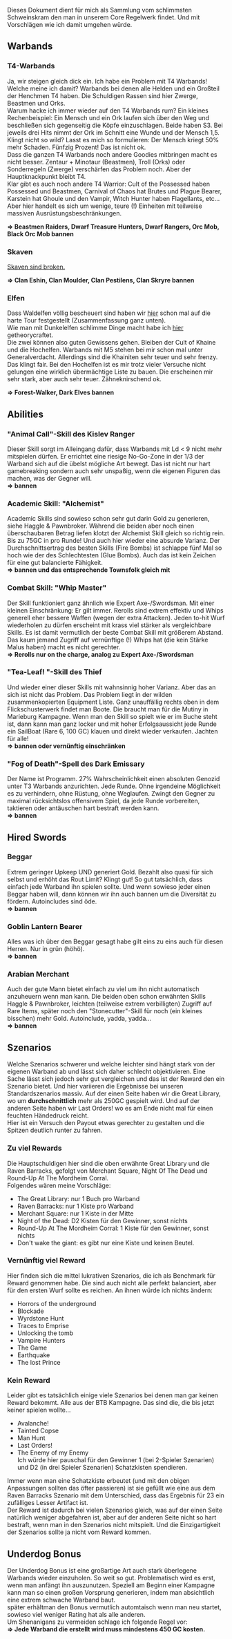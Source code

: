 Dieses Dokument dient für mich als Sammlung vom schlimmsten Schweinskram den man in unserem Core Regelwerk findet. Und mit Vorschlägen wie ich damit umgehen würde.

## Warbands  
### T4-Warbands  
Ja, wir steigen gleich dick ein. Ich habe ein Problem mit T4 Warbands! Welche meine ich damit? Warbands bei denen alle Helden und ein Großteil der Henchmen T4 haben. Die Schuldigen Rassen sind hier Zwerge, Beastmen und Orks.  
Warum hacke ich immer wieder auf den T4 Warbands rum? Ein kleines Rechenbeispiel: Ein Mensch und ein Ork laufen sich über den Weg und beschließen sich gegenseitig die Köpfe einzuschlagen. Beide haben S3. Bei jeweils drei Hits nimmt der Ork im Schnitt eine Wunde und der Mensch 1,5. Klingt nicht so wild? Lasst es mich so formulieren: Der Mensch kriegt 50% mehr Schaden. Fünfzig Prozent! Das ist nicht ok.  
Dass die ganzen T4 Warbands noch andere Goodies mitbringen macht es nicht besser. Zentaur + Minotaur (Beastmen), Troll (Orks) oder Sonderregeln (Zwerge) verschärfen das Problem noch. Aber der Hauptknackpunkt bleibt T4.  
Klar gibt es auch noch andere T4 Warrior: Cult of the Possessed haben Possessed und Beastmen, Carnival of Chaos hat Brutes und Plague Bearer, Karstein hat Ghoule und den Vampir, Witch Hunter haben Flagellants, etc… Aber hier handelt es sich um wenige, teure (!) Einheiten mit teilweise massiven Ausrüstungsbeschränkungen. 

**=> Beastmen Raiders, Dwarf Treasure Hunters, Dwarf Rangers, Orc Mob, Black Orc Mob bannen**  

### Skaven  
[Skaven sind broken.]( https://github.com/Labernator/Mordheim/blob/master/Players/Stefan/Diary.md#eines-tages-wird-es-passieren)

**=> Clan Eshin, Clan Moulder, Clan Pestilens, Clan Skryre bannen**  

### Elfen  
Dass Waldelfen völlig bescheuert sind haben wir [hier]( https://github.com/Labernator/Mordheim/blob/master/Players/Stefan/Archiv/Forest-Walkers.md) schon mal auf die harte Tour festgestellt (Zusammenfassung ganz unten).  
Wie man mit Dunkelelfen schlimme Dinge macht habe ich [hier]( https://github.com/Labernator/Mordheim/blob/master/Players/Stefan/Theorycrafting%20-%20Overpowered/Dark%20Elves.md) getheorycraftet.  
Die zwei können also guten Gewissens gehen. Bleiben der Cult of Khaine und die Hochelfen. Warbands mit M5 stehen bei mir schon mal unter Generalverdacht. Allerdings sind die Khainiten sehr teuer und sehr frenzy. Das klingt fair. Bei den Hochelfen ist es mir trotz vieler Versuche nicht gelungen eine wirklich übermächtige Liste zu bauen. Die erscheinen mir sehr stark, aber auch sehr teuer. Zähneknirschend ok.

**=> Forest-Walker, Dark Elves bannen**  

## Abilities  
### "Animal Call"-Skill des Kislev Ranger  
Dieser Skill sorgt im Alleingang dafür, dass Warbands mit Ld < 9 nicht mehr mitspielen dürfen. Er errichtet eine riesige No-Go-Zone in der 1/3 der Warband sich auf die übelst mögliche Art bewegt. Das ist nicht nur hart gamebreaking sondern auch sehr unspaßig, wenn die eigenen Figuren das machen, was der Gegner will.  
**=> bannen**  

### Academic Skill: "Alchemist"  
Academic Skills sind sowieso schon sehr gut darin Gold zu generieren, siehe Haggle & Pawnbroker. Während die beiden aber noch einen überschaubaren Betrag liefen klotzt der Alchemist Skill gleich so richtig rein. Bis zu 75GC in pro Runde! Und auch hier wieder eine absurde Varianz. Der Durchschnittsertrag des besten Skills (Fire Bombs) ist schlappe fünf Mal so hoch wie der des Schlechtesten (Glue Bombs). Auch das ist kein Zeichen für eine gut balancierte Fähigkeit.  
**=> bannen und das entsprechende Townsfolk gleich mit**  

### Combat Skill: "Whip Master"  
Der Skill funktioniert ganz ähnlich wie Expert Axe-/Swordsman. Mit einer kleinen Einschränkung: Er gilt immer. Rerolls sind extrem effektiv und Whips generell eher bessere Waffen (wegen der extra Attacken). Jeden to-hit Wurf wiederholen zu dürfen erscheint mit krass viel stärker als vergleichbare Skills. Es ist damit vermutlich der beste Combat Skill mit größerem Abstand. Das kaum jemand Zugriff auf vernünftige (!) Whips hat (die kein Stärke Malus haben) macht es nicht gerechter.  
**=> Rerolls nur on the charge, analog zu Expert Axe-/Swordsman**  

### "Tea-Leaf! "-Skill des Thief  
Und wieder einer dieser Skills mit wahnsinnig hoher Varianz. Aber das an sich ist nicht das Problem. Das Problem liegt in der wilden zusammenkopierten Equipment Liste. Ganz unauffällig rechts oben in dem Flickschusterwerk findet man Boote. Die braucht man für die Mutiny in Marieburg Kampagne. Wenn man den Skill so spielt wie er im Buche steht ist, dann kann man ganz locker und mit hoher Erfolgsaussicht jede Runde ein SailBoat (Rare 6, 100 GC) klauen und direkt wieder verkaufen. Jachten für alle!  
**=> bannen oder vernünftig einschränken**  

### "Fog of Death"-Spell des Dark Emissary  
Der Name ist Programm. 27% Wahrscheinlichkeit einen absoluten Genozid unter T3 Warbands anzurichten. Jede Runde. Ohne irgendeine Möglichkeit es zu verhindern, ohne Rüstung, ohne Weglaufen. Zwingt den Gegner zu maximal rücksichtslos offensivem Spiel, da jede Runde vorbereiten, taktieren oder antäuschen hart bestraft werden kann.  
**=> bannen**  

## Hired Swords  
### Beggar  
Extrem geringer Upkeep UND generiert Gold. Bezahlt also quasi für sich selbst und erhöht das Rout Limit? Klingt gut! So gut tatsächlich, dass einfach jede Warband ihn spielen sollte. Und wenn sowieso jeder einen Beggar haben will, dann können wir ihn auch bannen um die Diversität zu fördern. Autoincludes sind öde.  
**=> bannen**  

### Goblin Lantern Bearer  
Alles was ich über den Beggar gesagt habe gilt eins zu eins auch für diesen Herren. Nur in grün (höhö).   
**=> bannen**  

### Arabian Merchant  
Auch der gute Mann bietet einfach zu viel um ihn nicht automatisch anzuheuern wenn man kann. Die beiden oben schon erwähnten Skills Haggle & Pawnbroker, leichten (teilweise extrem verbilligten) Zugriff auf Rare Items, später noch den "Stonecutter"-Skill für noch (ein kleines bisschen) mehr Gold. Autoinclude, yadda, yadda…   
**=> bannen**  

## Szenarios  
Welche Szenarios schwerer und welche leichter sind hängt stark von der eigenen Warband ab und lässt sich daher schlecht objektivieren. Eine Sache lässt sich jedoch sehr gut vergleichen und das ist der Reward den ein Szenario bietet. Und hier variieren die Ergebnisse bei unseren Standardszenarios massiv. Auf der einen Seite haben wir die Great Library, wo um **durchschnittlich** mehr als 250GC gespielt wird. Und auf der anderen Seite haben wir Last Orders! wo es am Ende nicht mal für einen feuchten Händedruck reicht.  
Hier ist ein Versuch den Payout etwas gerechter zu gestalten und die Spitzen deutlich runter zu fahren.

### Zu viel Rewards  
Die Hauptschuldigen hier sind die oben erwähnte Great Library und die Raven Barracks, gefolgt von Merchant Square, Night Of The Dead und Round-Up At The Mordheim Corral.  
Folgendes wären meine Vorschläge:  
* The Great Library: nur 1 Buch pro Warband  
* Raven Barracks: nur 1 Kiste pro Warband  
* Merchant Square: nur 1 Kiste in der Mitte  
* Night of the Dead: D2 Kisten für den Gewinner, sonst nichts  
* Round-Up At The Mordheim Corral: 1 Kiste für den Gewinner, sonst nichts  
* Don't wake the giant: es gibt nur eine Kiste und keinen Beutel.  

### Vernünftig viel Reward  
Hier finden sich die mittel lukrativen Szenarios, die ich als Benchmark für Reward genommen habe. Die sind auch nicht alle perfekt balanciert, aber für den ersten Wurf sollte es reichen. An ihnen würde ich nichts ändern:
* Horrors of the underground  
* Blockade  
* Wyrdstone Hunt  
* Traces to Emprise  
* Unlocking the tomb  
* Vampire Hunters  
* The Game  
* Earthquake  
* The lost Prince  

### Kein Reward  
Leider gibt es tatsächlich einige viele Szenarios bei denen man gar keinen Reward bekommt. Alle  aus der BTB Kampagne. Das sind die, die bis jetzt keiner spielen wollte…
* Avalanche!  
* Tainted Copse  
* Man Hunt  
* Last Orders!  
* The Enemy of my Enemy  
Ich würde hier pauschal für den Gewinner 1 (bei 2-Spieler Szenarien) und D2 (in drei Spieler Szenarien) Schatzkisten spendieren.

Immer wenn man eine Schatzkiste erbeutet (und mit den obigen Anpassungen sollten das öfter passieren) ist sie gefüllt wie eine aus dem Raven Barracks Szenario mit dem Unterschied, dass das Ergebnis für 23 ein zufälliges Lesser Artifact ist.  
Der Reward ist dadurch bei vielen Szenarios gleich, was auf der einen Seite natürlich weniger abgefahren ist, aber auf der anderen Seite nicht so hart bestraft, wenn man in den Szenarios nicht mitspielt. Und die Einzigartigkeit der Szenarios sollte ja nicht vom Reward kommen.

## Underdog Bonus  
Der Underdog Bonus ist eine großartige Art auch stark überlegene Warbands wieder einzuholen. So weit so gut. Problematisch wird es erst, wenn man anfängt ihn auszunutzen. Speziell am Beginn einer Kampagne kann man so einen großen Vorsprung generieren, indem man absichtlich eine extrem schwache Warband baut.  
später erhältman den Bonus vermutlich automtaisch wenn man neu startet, sowieso viel weniger Rating hat als alle anderen.  
Um Shenanigans zu vermeiden schlage ich folgende Regel vor:  
**=> Jede Warband die erstellt wird muss mindestens 450 GC kosten.**
